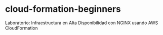 # cloud-formation-beginners
Laboratorio: Infraestructura en Alta Disponibilidad con NGINX usando AWS CloudFormation
